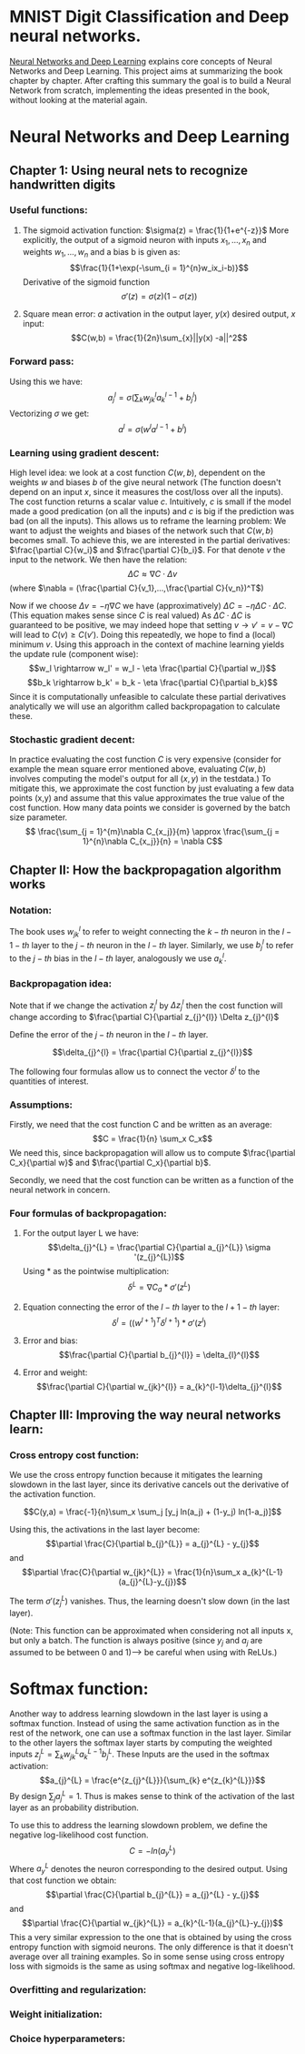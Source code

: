 

# MNIST Digit Classification and Deep neural networks.
[Neural Networks and Deep Learning](http://neuralnetworksanddeeplearning.com/index.html) explains core concepts of Neural Networks and Deep Learning.
This project aims at summarizing the book chapter by chapter. After crafting this summary the goal is to build a Neural Network from scratch, implementing the ideas presented in the book, without looking at the material again.

# Neural Networks and Deep Learning
## Chapter 1: Using neural nets to recognize handwritten digits


### Useful functions:

1) The sigmoid activation function: 
$\sigma(z) = \frac{1}{1+e^{-z}}$
More explicitly, the output of a sigmoid neuron with inputs $x_1,...,x_n$ and weights $w_1,...,w_n$ and a bias b is given as:
$$\frac{1}{1+\exp(-\sum_{i = 1}^{n}w_ix_i-b)}$$
Derivative of the sigmoid function
$$\sigma '(z) = \sigma(z) (1-\sigma(z))$$

2) Square mean error: $a$ activation in the output layer, $y(x)$ desired output, $x$ input:
$$C(w,b) = \frac{1}{2n}\sum_{x}||y(x) -a||^2$$

### Forward pass:
Using this we have:
$$a_{j}^l = \sigma(\sum_k w_{jk}^{l}a_{k}^{l-1}+b_{j}^l)$$
Vectorizing $\sigma$ we get:
$$a^{l} = \sigma( w^{l}a^{l-1}+b^{l})$$

### Learning using gradient descent:

High level idea: we look at a cost function $C(w,b)$, dependent on the weights $w$ and biases $b$ of the give neural network (The function doesn't depend on an input $x$, since it measures the cost/loss over all the inputs). The cost function returns a scalar value $c$. Intuitively, $c$ is small if the model made a good predication (on all the inputs) and $c$ is big if the prediction was bad (on all the inputs). This allows us to reframe the learning problem: We want to adjust the weights and biases of the network such that $C(w,b)$ becomes small. To achieve this, we are interested in the partial derivatives: 
$\frac{\partial C}{w_i}$ and $\frac{\partial C}{b_i}$. For that denote $v$ the input to the network. We then have the relation:
$$\Delta C \approx \nabla C \cdot \Delta v$$
(where $\nabla = (\frac{\partial C}{v_1},...,\frac{\partial C}{v_n})^T$)

Now if we choose $\Delta v = - \eta \nabla C$ we have (approximatively) $\Delta C = -\eta \Delta C \cdot \Delta C$. (This equation makes sense since $C$ is real valued) As $\Delta C \cdot \Delta C$ is guaranteed to be positive, we may indeed hope that setting $v \rightarrow v' = v - \nabla C$ will lead to $C(v) \geq C(v')$. Doing this repeatedly, we hope to find a (local) minimum $v$.
Using this approach in the context of machine learning yields the update rule (component wise): $$w_l \rightarrow w_l' = w_l - \eta \frac{\partial C}{\partial w_l}$$
$$b_k \rightarrow b_k' = b_k - \eta \frac{\partial C}{\partial b_k}$$
Since it is computationally unfeasible to calculate these partial derivatives analytically we will use an algorithm called backpropagation to calculate these.

### Stochastic gradient decent:
In practice evaluating the cost function $C$ is very expensive (consider for example the mean square error mentioned above, evaluating $C(w,b)$ involves computing the model's output for all $(x,y)$ in the testdata.) To mitigate this, we approximate the cost function by just evaluating a few data points (x,y) and assume that this value approximates the true value of the cost function. How many data points we consider is governed by the batch size parameter.
$$ \frac{\sum_{j = 1}^{m}\nabla C_{x_j}}{m} \approx \frac{\sum_{j = 1}^{n}\nabla C_{x_j}}{n} = \nabla C$$

## Chapter II: How the backpropagation algorithm works

### Notation:
The book uses $w_{jk}^l$ to refer to weight connecting the $k-th$ neuron in the $l-1-th$ layer to the $j-th$ neuron in the $l-th$ layer. 
Similarly, we use $b_{j}^l$ to refer to the $j-th$ bias in the $l-th$ layer, analogously we use $a_{k}^l$. 

### Backpropagation idea:

Note that if we change the activation $z_{j}^{l}$ by $\Delta z_{j}^l$ then the cost function will change according to $\frac{\partial C}{\partial z_{j}^{l}} \Delta z_{j}^{l}$

Define the error of the $j-th$ neuron in the $l-th$ layer.

$$\delta_{j}^{l} = \frac{\partial C}{\partial z_{j}^{l}}$$

The following four formulas allow us to connect the vector $\delta^{l}$ to the quantities of interest.
### Assumptions:
Firstly, we need that the cost function C and be written as an average:
$$C = \frac{1}{n} \sum_x C_x$$
We need this, since backpropagation will allow us to compute $\frac{\partial C_x}{\partial w}$ and $\frac{\partial C_x}{\partial b}$.

Secondly, we need that the cost function can be written as a function of the neural network in concern.


### Four formulas of backpropagation:
1) For the output layer L we have:
    $$\delta_{j}^{L} = \frac{\partial C}{\partial a_{j}^{L}} \sigma '(z_{j}^{L})$$
    Using $*$ as the pointwise multiplication:
    $$\delta^{L} = \nabla C_a * \sigma '(z^{L})$$

2) Equation connecting the error of the $l-th$ layer to the $l+1-th$ layer:
$$\delta^{l} = ((w^{l+1})^T\delta^{l+1}) * \sigma '(z^{l})$$

3) Error and bias:
$$\frac{\partial C}{\partial b_{j}^{l}} = \delta_{l}^{l}$$

4) Error and weight:
$$\frac{\partial C}{\partial w_{jk}^{l}} = a_{k}^{l-1}\delta_{j}^{l}$$

## Chapter III: Improving the way neural networks learn:
### Cross entropy cost function:
We use the cross entropy function because it mitigates the learning slowdown in the last layer, since its derivative cancels out the derivative of the activation function.

$$C(y,a) = \frac{-1}{n}\sum_x \sum_j [y_j ln(a_j) + (1-y_j) ln(1-a_j)]$$

Using this, the activations in the last layer become:
$$\partial \frac{C}{\partial b_{j}^{L}} = a_{j}^{L} - y_{j}$$
and
$$\partial \frac{C}{\partial w_{jk}^{L}} = \frac{1}{n}\sum_x a_{k}^{L-1}(a_{j}^{L}-y_{j})$$

The term $\sigma ' (z_{j}^{L})$ vanishes. Thus, the learning doesn't slow down (in the last layer).

(Note: This function can be approximated when considering not all inputs x, but only a batch. The function is always positive (since $y_j$ and $a_j$ are assumed to be between 0 and 1)--> be careful when using with ReLUs.)

# Softmax function:
Another way to address learning slowdown in the last layer is using a softmax function.
Instead of using the same activation function as in the rest of the network, one can use a softmax function in the last layer. Similar to the other layers the softmax layer starts by computing the weighted inputs $z_{j}^{L} = \sum_k w_{jk}^{L}a_{k}^{L-1}b_{j}^{L}$. These Inputs are the used in the softmax activation:
$$a_{j}^{L} = \frac{e^{z_{j}^{L}}}{\sum_{k} e^{z_{k}^{L}}}$$ 
By design $\sum_j a_{j}^{L} = 1$. Thus is makes sense to think of the activation of the last layer as an probability distribution.

To use this to address the learning slowdown problem, we define the negative log-likelihood cost function.
$$C=-ln(a_{y}^{L})$$
Where $a_{y}^{L}$ denotes the neuron corresponding to the desired output.
Using that cost function we obtain:
$$\partial \frac{C}{\partial b_{j}^{L}} = a_{j}^{L} - y_{j}$$
and
$$\partial \frac{C}{\partial w_{jk}^{L}} = a_{k}^{L-1}(a_{j}^{L}-y_{j})$$
This a very similar expression to the one that is obtained by using the cross entropy function with sigmoid neurons. The only difference is that it doesn't average over all training examples. So in some sense using cross entropy loss with sigmoids is the same as using softmax and negative log-likelihood.  
### Overfitting and regularization:

### Weight initialization:

### Choice hyperparameters: